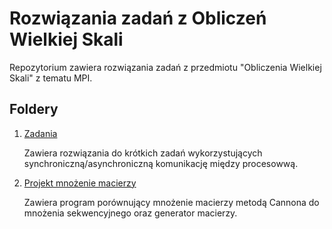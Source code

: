 # Rozwiązania zadań z Obliczeń Wielkiej Skali

Repozytorium zawiera rozwiązania zadań z przedmiotu "Obliczenia Wielkiej Skali" z tematu MPI.

## Foldery

1. [Zadania](zadania/)

   Zawiera rozwiązania do krótkich zadań wykorzystujących synchroniczną/asynchroniczną komunikację między procesowwą. 
   
3. [Projekt mnożenie macierzy](projektMnozenieMacierzy/)

   Zawiera program porównujący mnożenie macierzy metodą Cannona do mnożenia sekwencyjnego oraz generator macierzy.

